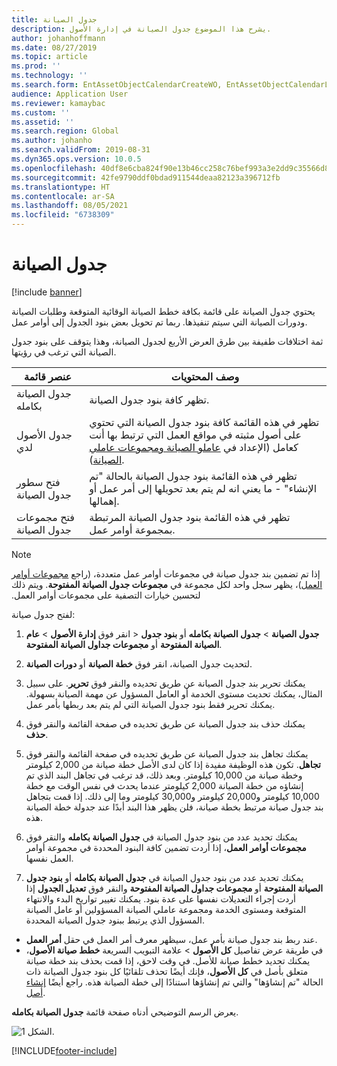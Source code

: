 ```yaml
---
title: جدول الصيانة
description: يشرح هذا الموضوع جدول الصيانة في إدارة الأصول.
author: johanhoffmann
ms.date: 08/27/2019
ms.topic: article
ms.prod: ''
ms.technology: ''
ms.search.form: EntAssetObjectCalendarCreateWO, EntAssetObjectCalendarListPagePoolsOpen, EntAssetObjectCalendarListPage, EntAssetObjectCalendarListPagePreviewPart, EntAssetObjectCalendarEdit, EntAssetObjectCalendarAdjust, EntAssetObjectCalendarDiscard, EntAssetObjectCalendarInfoPart
audience: Application User
ms.reviewer: kamaybac
ms.custom: ''
ms.assetid: ''
ms.search.region: Global
ms.author: johanho
ms.search.validFrom: 2019-08-31
ms.dyn365.ops.version: 10.0.5
ms.openlocfilehash: 40df8e6cba824f90e13b46cc258c76bef993a3e2dd9c35566d8c6a622ce4eb09
ms.sourcegitcommit: 42fe9790ddf0bdad911544deaa82123a396712fb
ms.translationtype: HT
ms.contentlocale: ar-SA
ms.lasthandoff: 08/05/2021
ms.locfileid: "6738309"
---
```

# <a name="maintenance-schedule"></a>جدول الصيانة

[!include [banner](../../includes/banner.md)]

 

يحتوي جدول الصيانة على قائمة بكافة خطط الصيانة الوقائية المتوقعة وطلبات الصيانة ودورات الصيانة التي سيتم تنفيذها. ربما تم تحويل بعض بنود الجدول إلى أوامر عمل.

ثمة اختلافات طفيفة بين طرق العرض الأربع لجدول الصيانة، وهذا يتوقف على بنود جدول الصيانة التي ترغب في رؤيتها.

| عنصر قائمة                  | وصف المحتويات                                                                                                                                             |
|----------------------------|----------------------------------------------------------------------------------------------------------------------------------------------------------------------------------------------|
| جدول الصيانة بكامله       | تظهر كافة بنود جدول الصيانة.     |
| جدول الأصول لدي        | تظهر في هذه القائمة كافة بنود جدول الصيانة التي تحتوي على أصول مثبته في مواقع العمل التي ترتبط بها أنت كعامل (الإعداد في [عاملو الصيانة ومجموعات عاملي الصيانة‬](../setup-for-objects/workers-and-worker-groups.md)). |
| فتح سطور جدول الصيانة | تظهر في هذه القائمة بنود جدول الصيانة بالحالة "تم الإنشاء" - ما يعني انه لم يتم بعد تحويلها إلى أمر عمل أو إهمالها.                                            |
| فتح مجموعات جدول الصيانة | تظهر في هذه القائمة بنود جدول الصيانة المرتبطة بمجموعة أوامر عمل.                                                                                                                  |

>[!NOTE]
>إذا تم تضمين بند جدول صيانة في مجموعات أوامر عمل متعددة، (راجع [مجموعات أوامر العمل](../work-orders/work-order-pools.md))، يظهر سجل واحد لكل مجموعة في **مجموعات جدول الصيانة المفتوحة‬‏‫**. ويتم ذلك لتحسين خيارات التصفية على مجموعات أوامر العمل.

لفتح جدول صيانة:

1. انقر فوق **إدارة الأصول** > **عام‏‎** > **جدول الصيانة** > **جدول الصيانة بكامله** أو **بنود جدول الصيانة المفتوحة** أو **مجموعات جداول الصيانة المفتوحة**.

2. لتحديث جدول الصيانة، انقر فوق **خطة الصيانة** أو **دورات الصيانة**. 

3. يمكنك تحرير بند جدول الصيانة عن طريق تحديده والنقر فوق **تحرير**. على سبيل المثال، يمكنك تحديث مستوى الخدمة أو العامل المسؤول عن مهمة الصيانة بسهولة. يمكنك تحرير فقط بنود جدول الصيانة التي لم يتم بعد ربطها بأمر عمل.

4. يمكنك حذف بند جدول الصيانة عن طريق تحديده في صفحة القائمة والنقر فوق **حذف**.

5. يمكنك تجاهل بند جدول الصيانة عن طريق تحديده في صفحة القائمة والنقر فوق **تجاهل**. تكون هذه الوظيفة مفيدة إذا كان لدى الأصل خطة صيانة من 2,000 كيلومتر وخطة صيانة من 10,000 كيلومتر. وبعد ذلك، قد ترغب في تجاهل البند الذي تم إنشاؤه من خطة الصيانة 2,000 كيلومتر عندما يحدث في نفس الوقت مع خطة 10,000 كيلومتر و20,000 كيلومتر و30,000 كيلومتر وما إلى ذلك. إذا قمت بتجاهل بند جدول صيانة مرتبط بخطة صيانة، فلن يظهر هذا البند أبدًا عند جدولة خطة الصيانة هذه.

6. يمكنك تحديد عدد من بنود جدول الصيانة في **جدول الصيانة بكامله** والنقر فوق **مجموعات أوامر العمل**، إذا أردت تضمين كافة البنود المحددة في مجموعة أوامر العمل نفسها.

7. يمكنك تحديد عدد من بنود جدول الصيانة في **جدول الصيانة بكامله** أو **بنود جدول الصيانة المفتوحة** أو **مجموعات جداول الصيانة المفتوحة** والنقر فوق **تعديل الجدول** إذا أردت إجراء التعديلات نفسها على عدة بنود. يمكنك تغيير تواريخ البدء والانتهاء المتوقعة ومستوى الخدمة ومجموعة عاملي الصيانة المسؤولين أو عامل الصيانة المسؤول الذي يرتبط ببنود جدول الصيانة المحددة.

- عند ربط بند جدول صيانة بأمر عمل، سيظهر معرف أمر العمل في حقل **أمر العمل**.  
- في طريقة عرض تفاصيل **كل الأصول‬** > علامة التبويب السريعة **خطط صيانة الأصول**، يمكنك تحديد خطط صيانة للأصل. في وقت لاحق، إذا قمت بحذف بند خطة صيانة متعلق بأصل في **كل الأصول**، فإنك أيضًا تحذف تلقائيًا كل بنود جدول الصيانة ذات الحالة "تم إنشاؤها" والتي تم إنشاؤها استنادًا إلى خطة الصيانة هذه. راجع أيضًا [إنشاء أصل](../objects/create-an-object.md).

يعرض الرسم التوضيحي أدناه صفحة قائمة **جدول الصيانة بكامله**.

![الشكل 1.](media/16-preventive-maintenance.png)



[!INCLUDE[footer-include](../../../includes/footer-banner.md)]